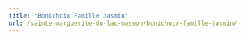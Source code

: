 ```yaml
---
title: "Bonichoix Famille Jasmin"
url: /sainte-marguerite-du-lac-masson/bonichoix-famille-jasmin/
---
```

